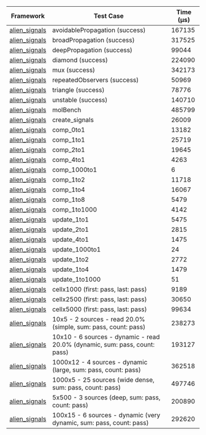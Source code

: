 | Framework | Test Case | Time (μs) |
| --- | --- | --- |
| [alien_signals](https://github.com/medz/alien-signals-dart) | avoidablePropagation (success) | 167135 |
| [alien_signals](https://github.com/medz/alien-signals-dart) | broadPropagation (success) | 317525 |
| [alien_signals](https://github.com/medz/alien-signals-dart) | deepPropagation (success) | 99044 |
| [alien_signals](https://github.com/medz/alien-signals-dart) | diamond (success) | 224090 |
| [alien_signals](https://github.com/medz/alien-signals-dart) | mux (success) | 342173 |
| [alien_signals](https://github.com/medz/alien-signals-dart) | repeatedObservers (success) | 50969 |
| [alien_signals](https://github.com/medz/alien-signals-dart) | triangle (success) | 78776 |
| [alien_signals](https://github.com/medz/alien-signals-dart) | unstable (success) | 140710 |
| [alien_signals](https://github.com/medz/alien-signals-dart) | molBench | 485799 |
| [alien_signals](https://github.com/medz/alien-signals-dart) | create_signals | 26009 |
| [alien_signals](https://github.com/medz/alien-signals-dart) | comp_0to1 | 13182 |
| [alien_signals](https://github.com/medz/alien-signals-dart) | comp_1to1 | 25719 |
| [alien_signals](https://github.com/medz/alien-signals-dart) | comp_2to1 | 19645 |
| [alien_signals](https://github.com/medz/alien-signals-dart) | comp_4to1 | 4263 |
| [alien_signals](https://github.com/medz/alien-signals-dart) | comp_1000to1 | 6 |
| [alien_signals](https://github.com/medz/alien-signals-dart) | comp_1to2 | 11718 |
| [alien_signals](https://github.com/medz/alien-signals-dart) | comp_1to4 | 16067 |
| [alien_signals](https://github.com/medz/alien-signals-dart) | comp_1to8 | 5479 |
| [alien_signals](https://github.com/medz/alien-signals-dart) | comp_1to1000 | 4142 |
| [alien_signals](https://github.com/medz/alien-signals-dart) | update_1to1 | 5475 |
| [alien_signals](https://github.com/medz/alien-signals-dart) | update_2to1 | 2815 |
| [alien_signals](https://github.com/medz/alien-signals-dart) | update_4to1 | 1475 |
| [alien_signals](https://github.com/medz/alien-signals-dart) | update_1000to1 | 24 |
| [alien_signals](https://github.com/medz/alien-signals-dart) | update_1to2 | 2772 |
| [alien_signals](https://github.com/medz/alien-signals-dart) | update_1to4 | 1479 |
| [alien_signals](https://github.com/medz/alien-signals-dart) | update_1to1000 | 51 |
| [alien_signals](https://github.com/medz/alien-signals-dart) | cellx1000 (first: pass, last: pass) | 9189 |
| [alien_signals](https://github.com/medz/alien-signals-dart) | cellx2500 (first: pass, last: pass) | 30650 |
| [alien_signals](https://github.com/medz/alien-signals-dart) | cellx5000 (first: pass, last: pass) | 99634 |
| [alien_signals](https://github.com/medz/alien-signals-dart) | 10x5 - 2 sources - read 20.0% (simple, sum: pass, count: pass) | 238273 |
| [alien_signals](https://github.com/medz/alien-signals-dart) | 10x10 - 6 sources - dynamic - read 20.0% (dynamic, sum: pass, count: pass) | 193127 |
| [alien_signals](https://github.com/medz/alien-signals-dart) | 1000x12 - 4 sources - dynamic (large, sum: pass, count: pass) | 362518 |
| [alien_signals](https://github.com/medz/alien-signals-dart) | 1000x5 - 25 sources (wide dense, sum: pass, count: pass) | 497746 |
| [alien_signals](https://github.com/medz/alien-signals-dart) | 5x500 - 3 sources (deep, sum: pass, count: pass) | 200890 |
| [alien_signals](https://github.com/medz/alien-signals-dart) | 100x15 - 6 sources - dynamic (very dynamic, sum: pass, count: pass) | 292620 |
